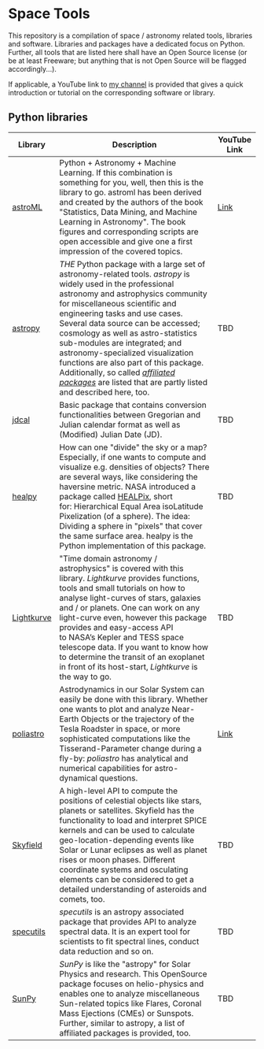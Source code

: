 # Space Tools

This repository is a compilation of space / astronomy related tools, libraries and software. Libraries and packages have a dedicated focus on Python. Further, all tools that are listed here shall have an Open Source license (or be at least Freeware; but anything that is not Open Source will be flagged accordingly...).

If applicable, a YouTube link to [my channel](https://www.youtube.com/c/Astroniz) is provided that gives a quick introduction or tutorial on the corresponding software or library.

## Python libraries

| Library                                                            | Description                                                                                                                                                                                                                                                                                                                                                                                                                                                                                                                                                                 | YouTube Link                                   |
| ------------------------------------------------------------------ | --------------------------------------------------------------------------------------------------------------------------------------------------------------------------------------------------------------------------------------------------------------------------------------------------------------------------------------------------------------------------------------------------------------------------------------------------------------------------------------------------------------------------------------------------------------------------- | ---------------------------------------------- |
| [astroML](https://www.astroml.org/)                                | Python + Astronomy + Machine Learning. If this combination is something for you, well, then this is the library to go. astroml has been derived and created by the authors of the book "Statistics, Data Mining, and Machine Learning in Astronomy". The book figures and corresponding scripts are open accessible and give one a first impression of the covered topics.                                                                                                                                                                                                  | [Link]()                                       |
| [astropy](https://www.astropy.org)                                 | *THE* Python package with a large set of astronomy-related tools. *astropy* is widely used in the professional astronomy and astrophysics community for miscellaneous scientific and engineering tasks and use cases. Several data source can be accessed; cosmology as well as astro-statistics sub-modules are integrated; and astronomy-specialized visualization functions are also part of this package.<br/>Additionally, so called [*affiliated packages*](https://www.astropy.org/affiliated/index.html) are listed that are partly listed and described here, too. | TBD                                            |
| [jdcal](https://github.com/phn/jdcal)                              | Basic package that contains conversion functionalities between Gregorian and Julian calendar format as well as (Modified) Julian Date (JD).                                                                                                                                                                                                                                                                                                                                                                                                                                 | TBD                                            |
| [healpy](https://github.com/healpy/healpy)                         | How can one "divide" the sky or a map? Especially, if one wants to compute and visualize e.g. densities of objects? There are several ways, like considering the haversine metric. NASA introduced a package called [HEALPix](https://healpix.jpl.nasa.gov/), short for: Hierarchical Equal Area isoLatitude Pixelization (of a sphere). The idea: Dividing a sphere in "pixels" that cover the same surface area. healpy is the Python implementation of this package.                                                                                                     | TBD                                            |
| [Lightkurve](https://docs.lightkurve.org/)                         | "Time domain astronomy / astrophysics" is covered with this library. *Lightkurve* provides functions, tools and small tutorials on how to analyse light-curves of stars, galaxies and / or planets. One can work on any light-curve even, however this package provides and easy-access API to NASA’s Kepler and TESS space telescope data. If you want to know how to determine the transit of an exoplanet in front of its host-start, *Lightkurve* is the way to go.                                                                                                     | TBD                                            |
| [poliastro](https://docs.poliastro.space/en/stable/)               | Astrodynamics in our Solar System can easily be done with this library. Whether one wants to plot and analyze Near-Earth Objects or the trajectory of the Tesla Roadster in space, or more sophisticated computations like the Tisserand-Parameter change during a fly-by: *poliastro* has analytical and numerical capabilities for astro-dynamical questions.                                                                                                                                                                                                             | [Link](https://youtube.com/shorts/ZtW9QeLXfE8) |
| [Skyfield](https://rhodesmill.org/skyfield/)                       | A high-level API to compute the positions of celestial objects like stars, planets or satellites. Skyfield has the functionality to load and interpret SPICE kernels and can be used to calculate geo-location-depending events like Solar or Lunar eclipses as well as planet rises or moon phases. Different coordinate systems and osculating elements can be considered to get a detailed understanding of asteroids and comets, too.                                                                                                                                   | TBD                                            |
| [specutils](https://specutils.readthedocs.io/en/stable/index.html) | *specutils* is an astropy associated package that provides API to analyze spectral data. It is an expert tool for scientists to fit spectral lines, conduct data reduction and so on.                                                                                                                                                                                                                                                                                                                                                                                       | TBD                                            |
| [SunPy](https://sunpy.org)                                         | *SunPy* is like the "astropy" for Solar Physics and research. This OpenSource package focuses on helio-physics and enables one to analyze miscellaneous Sun-related topics like Flares, Coronal Mass Ejections (CMEs) or Sunspots. Further, similar to astropy, a list of affiliated packages is provided, too.                                                                                                                                                                                                                                                             | TBD                                            |
